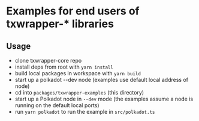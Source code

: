 # Examples for end users of txwrapper-* libraries

## Usage

- clone txwrapper-core repo
- install deps from root with `yarn install`
- build local packages in workspace with `yarn build`
- start up a polkadot --dev node (examples use default local address of node)
- cd into `packages/txwrapper-examples` (this directory)
- start up a Polkadot node in `--dev` mode (the examples assume a node is running on the default local ports)
- run `yarn polkadot` to run the example in `src/polkadot.ts`
